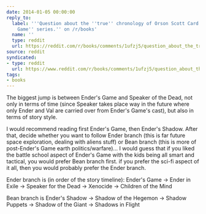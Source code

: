 ```yaml
---
date: 2014-01-05 00:00:00
reply_to:
  label: '''Question about the ''true'' chronology of Orson Scott Card''s ''Ender''s
    Game'' series.'' on /r/books'
  name: ''
  type: reddit
  url: https://reddit.com/r/books/comments/1ufzj5/question_about_the_true_chronology_of_orson_scott/
source: reddit
syndicated:
- type: reddit
  url: https://www.reddit.com/r/books/comments/1ufzj5/question_about_the_true_chronology_of_orson_scott/cehqo9o/
tags:
- books
---
```


The biggest jump is between Ender's Game and Speaker of the Dead, not only in terms of time (since Speaker takes place way in the future where only Ender and Val are carried over from Ender's Game's cast), but also in terms of story style.

I would recommend reading first Ender's Game, then Ender's Shadow. After that, decide whether you want to follow Ender branch (this is far future space exploration, dealing with aliens stuff) or Bean branch (this is more of post-Ender's Game earth politics/warfare)... I would guess that if you liked the battle school aspect of Ender's Game with the kids being all smart and tactical, you would prefer Bean branch first. if you prefer the sci-fi aspect of it all, then you would probably prefer the Ender branch.

Ender branch is (in order of the story timeline): Ender's Game -> Ender in Exile -> Speaker for the Dead -> Xenocide -> Children of the Mind

Bean branch is Ender's Shadow -> Shadow of the Hegemon -> Shadow Puppets -> Shadow of the Giant -> Shadows in Flight